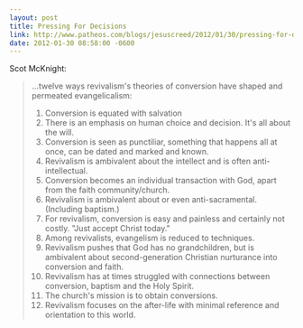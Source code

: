 ```yaml
---
layout: post
title: Pressing For Decisions
link: http://www.patheos.com/blogs/jesuscreed/2012/01/30/pressing-for-decisions/
date: 2012-01-30 08:58:00 -0600
---
```


Scot McKnight:
> ...twelve ways revivalism's theories of conversion have shaped and
> permeated evangelicalism:
> 
> 1. Conversion is equated with salvation
> 2. There is an emphasis on human choice and decision. It's all about
> the will.
> 3. Conversion is seen as punctiliar, something that happens all at
> once, can be dated and marked and known.
> 4. Revivalism is ambivalent about the intellect and is often
> anti-intellectual.
> 5. Conversion becomes an individual transaction with God, apart from
> the faith community/church.
> 6. Revivalism is ambivalent about or even anti-sacramental. (Including
> baptism.)
> 7. For revivalism, conversion is easy and painless and certainly not
> costly. "Just accept Christ today."
> 8. Among revivalists, evangelism is reduced to techniques.
> 9. Revivalism pushes that God has no grandchildren, but is ambivalent
> about second-generation Christian nurturance into conversion and
> faith.
> 10. Revivalism has at times struggled with connections between
> conversion, baptism and the Holy Spirit.
> 11. The church's mission is to obtain conversions.
> 12. Revivalism focuses on the after-life with minimal reference and
> orientation to this world.
